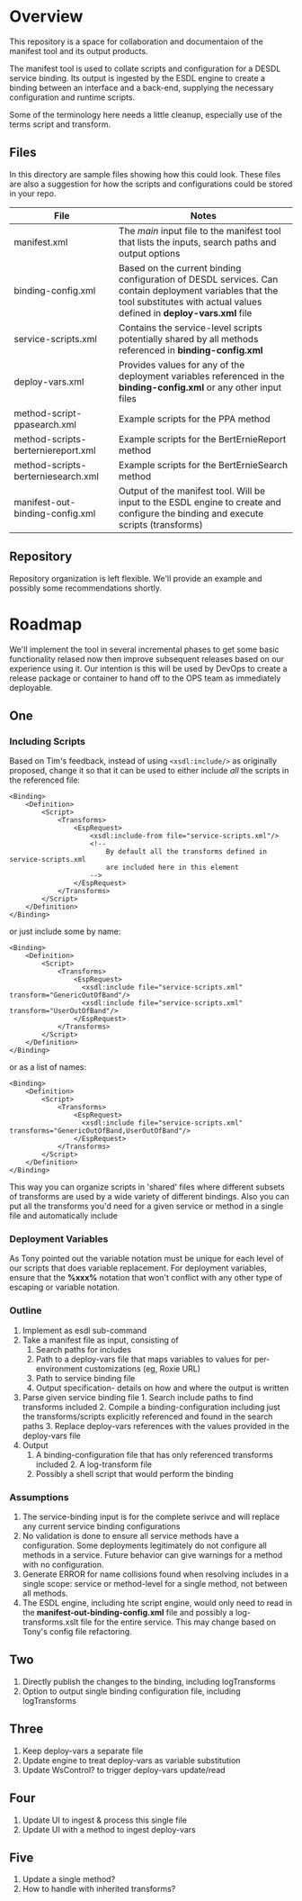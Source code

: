 # Overview

This repository is a space for collaboration and documentaion of the manifest tool and its output products. 

The manifest tool is used to collate scripts and configuration for a DESDL service binding. Its output is ingested by the ESDL engine to create a binding between an interface and a back-end, supplying the necessary configuration and runtime scripts.

Some of the terminology here needs a little cleanup, especially use of the terms script and transform.

## Files

In this directory are sample files showing how this could look. These files are also a suggestion for how the scripts and configurations could be stored in your repo.

| File | Notes |
|--|--|
| manifest.xml | The _main_ input file to the manifest tool that lists the inputs, search paths and output options |
| binding-config.xml | Based on the current binding configuration of DESDL services. Can contain deployment variables that the tool substitutes with actual values defined in **deploy-vars.xml** file|
| service-scripts.xml | Contains the service-level scripts potentially shared by all methods referenced in **binding-config.xml** | 
| deploy-vars.xml | Provides values for any of the deployment variables referenced in the **binding-config.xml** or any other input files |
| method-script-ppasearch.xml | Example scripts for the PPA method |
| method-scripts-berterniereport.xml | Example scripts for the BertErnieReport method |
| method-scripts-berterniesearch.xml | Example scripts for the BertErnieSearch method |
| manifest-out-binding-config.xml | Output of the manifest tool. Will be input to the ESDL engine to create and configure the binding and execute scripts (transforms) |

## Repository

Repository organization is left flexible. We'll provide an example and possibly some recommendations shortly.

# Roadmap

We'll implement the tool in several incremental phases to get some basic functionality relased now then improve subsequent releases based on our experience using it. Our intention is this will be used by DevOps to create a release package or container to hand off to the OPS team as immediately deployable.

## One

### Including Scripts
 
Based on Tim's feedback, instead of using `<xsdl:include/>` as originally proposed, change it so that it can be used to either include _all_ the scripts in the referenced file:

	<Binding>
		<Definition>
			<Script>
				<Transforms>
					<EspRequest>
						<xsdl:include-from file="service-scripts.xml"/>
						<!-- 
							By default all the transforms defined in service-scripts.xml
							are included here in this element
						-->
					</EspRequest>
				</Transforms>
			</Script>
		</Definition>	
	</Binding>

or just include some by name:

	<Binding>
		<Definition>
			<Script>
				<Transforms>
					<EspRequest>
 					  <xsdl:include file="service-scripts.xml" transform="GenericOutOfBand"/>
 					  <xsdl:include file="service-scripts.xml" transform="UserOutOfBand"/>
					</EspRequest>
				</Transforms>
			</Script>
		</Definition>	
	</Binding>

or as a list of names:

	<Binding>
		<Definition>
			<Script>
				<Transforms>
					<EspRequest>
 					  <xsdl:include file="service-scripts.xml" transforms="GenericOutOfBand,UserOutOfBand"/>
					</EspRequest>
				</Transforms>
			</Script>
		</Definition>	
	</Binding>

This way you can organize scripts in 'shared' files where different subsets of transforms are used by a wide variety of different bindings. Also you can put all the transforms you'd need for a given service or method in a single file and automatically include 

### Deployment Variables

As Tony pointed out the variable notation must be unique for each level of our scripts that does variable replacement. For deployment variables, ensure that the **%xxx%** notation that won't conflict with any other type of escaping or variable notation. 

### Outline

1. Implement as esdl sub-command
2. Take a manifest file as input, consisting of
    1. Search paths for includes
    2. Path to a deploy-vars file that maps variables to values for per-environment customizations (eg, Roxie URL)
    3. Path to service binding file
    4. Output specification- details on how and where the output is written
3. Parse given service binding file
		1. Search include paths to find transforms included
		2. Compile a binding-configuration including just the transforms/scripts explicitly referenced and found in the search paths
		3. Replace deploy-vars references with the values provided in the deploy-vars file
4. Output
    1. A binding-configuration file that has only referenced transforms included
		2. A log-transform file
    3. Possibly a shell script that would perform the binding

### Assumptions

1. The service-binding input is for the complete serivce and will replace any current service binding configurations
2. No validation is done to ensure all service methods have a configuration. Some deployments legitimately do not configure all methods in a service. Future behavior can give warnings for a method with no configuration.
3. Generate ERROR for name collisions found when resolving includes in a single scope: service or method-level for a single method, not between all methods.
4. The ESDL engine, including hte script engine, would only need to read in the **manifest-out-binding-config.xml** file and possibly a log-transforms.xslt file for the entire service. This may change based on Tony's config file refactoring.

## Two

1. Directly publish the changes to the binding, including logTransforms
2. Option to output single binding configuration file, including logTransforms

## Three

1. Keep deploy-vars a separate file
2. Update engine to treat deploy-vars as variable substitution
3. Update WsControl? to trigger deploy-vars update/read

## Four

1. Update UI to ingest & process this single file
2. Update UI with a method to ingest deploy-vars


## Five

1. Update a single method? 
2. How to handle with inherited transforms?

